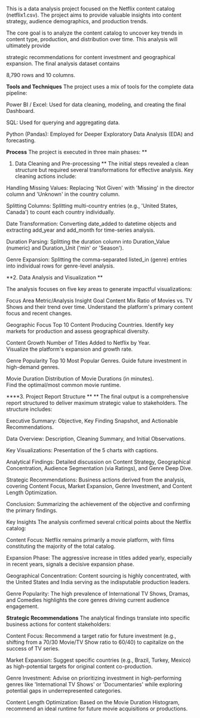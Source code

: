 
This is a data analysis project focused on the Netflix content catalog (netflix1.csv). The project aims to provide valuable insights into content strategy, audience demographics, and production trends.


The core goal is to analyze the content catalog to uncover key trends in content type, production, and distribution over time. This analysis will ultimately provide 

strategic recommendations for content investment and geographical expansion. The final analysis dataset contains 

8,790 rows and 10 columns.


**Tools and Techniques**
The project uses a mix of tools for the complete data pipeline:


Power BI / Excel: Used for data cleaning, modeling, and creating the final Dashboard.


SQL: Used for querying and aggregating data.


Python (Pandas): Employed for Deeper Exploratory Data Analysis (EDA) and forecasting.

**Process**
The project is executed in three main phases:
**
1. Data Cleaning and Pre-processing 
**
The initial steps revealed a clean structure but required several transformations for effective analysis. Key cleaning actions include:


Handling Missing Values: Replacing 'Not Given' with 'Missing' in the director column and 'Unknown' in the country column.



Splitting Columns: Splitting multi-country entries (e.g., 'United States, Canada') to count each country individually.



Date Transformation: Converting date_added to datetime objects and extracting add_year and add_month for time-series analysis.




Duration Parsing: Splitting the duration column into Duration_Value (numeric) and Duration_Unit ('min' or 'Season').




Genre Expansion: Splitting the comma-separated listed_in (genre) entries into individual rows for genre-level analysis.


**2. Data Analysis and Visualization **

The analysis focuses on five key areas to generate impactful visualizations:

Focus Area	Metric/Analysis	Insight Goal
Content Mix	Ratio of Movies vs. TV Shows and their trend over time.	
Understand the platform's primary content focus and recent changes.

Geographic Focus	Top 10 Content Producing Countries.	
Identify key markets for production and assess geographical diversity.

Content Growth	Number of Titles Added to Netflix by Year.	
Visualize the platform's expansion and growth rate.

Genre Popularity	Top 10 Most Popular Genres.	
Guide future investment in high-demand genres.

Movie Duration	Distribution of Movie Durations (in minutes).	
Find the optimal/most common movie runtime.


****3. Project Report Structure **
**
The final output is a comprehensive report structured to deliver maximum strategic value to stakeholders. The structure includes:


Executive Summary: Objective, Key Finding Snapshot, and Actionable Recommendations.


Data Overview: Description, Cleaning Summary, and Initial Observations.


Key Visualizations: Presentation of the 5 charts with captions.


Analytical Findings: Detailed discussion on Content Strategy, Geographical Concentration, Audience Segmentation (via Ratings), and Genre Deep Dive.


Strategic Recommendations: Business actions derived from the analysis, covering Content Focus, Market Expansion, Genre Investment, and Content Length Optimization.


Conclusion: Summarizing the achievement of the objective and confirming the primary findings.

Key Insights
The analysis confirmed several critical points about the Netflix catalog:


Content Focus: Netflix remains primarily a movie platform, with films constituting the majority of the total catalog.


Expansion Phase: The aggressive increase in titles added yearly, especially in recent years, signals a decisive expansion phase.


Geographical Concentration: Content sourcing is highly concentrated, with the United States and India serving as the indisputable production leaders.


Genre Popularity: The high prevalence of International TV Shows, Dramas, and Comedies highlights the core genres driving current audience engagement.

**Strategic Recommendations**
The analytical findings translate into specific business actions for content stakeholders:


Content Focus: Recommend a target ratio for future investment (e.g., shifting from a 70/30 Movie/TV Show ratio to 60/40) to capitalize on the success of TV series.


Market Expansion: Suggest specific countries (e.g., Brazil, Turkey, Mexico) as high-potential targets for original content co-production.


Genre Investment: Advise on prioritizing investment in high-performing genres like 'International TV Shows' or 'Documentaries' while exploring potential gaps in underrepresented categories.


Content Length Optimization: Based on the Movie Duration Histogram, recommend an ideal runtime for future movie acquisitions or productions.

